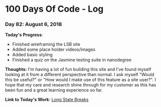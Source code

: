 # 100 Days Of Code - Log

### Day 82: August 6, 2018

**Today's Progress**: 
* Finished wireframing the LSB site
* Added some place holder videos/images
* Added basic styling
* Finished a quiz on the Jasmine testing suite in nanodegree

**Thoughts:** 
I'm having a lot of fun building this site and I've found myself looking at it from a different perspective than normal.  I ask myself "Would this be useful?" or "How would I make use of this feature as a site user?".  I hope that my care and research shine through for my customer as this has been fun and a great learning experience so far.

**Link  to Today's Work**:
[Long State Breaks](https://js-goose.github.io/long-state-breaks/)
